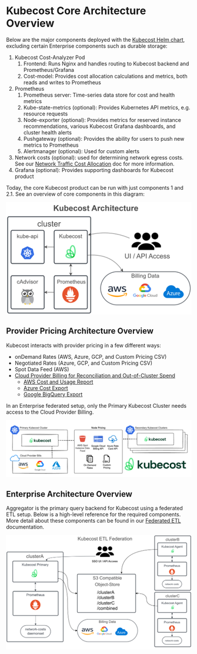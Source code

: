 # Kubecost Core Architecture Overview

Below are the major components deployed with the [Kubecost Helm chart](/install-and-configure/install//install.md), excluding certain Enterprise components such as durable storage:

1. Kubecost Cost-Analyzer Pod
   1. Frontend: Runs Nginx and handles routing to Kubecost backend and Prometheus/Grafana
   2. Cost-model: Provides cost allocation calculations and metrics, both reads and writes to Prometheus
2. Prometheus
   1. Prometheus server: Time-series data store for cost and health metrics
   2. Kube-state-metrics (optional): Provides Kubernetes API metrics, e.g. resource requests
   3. Node-exporter (optional): Provides metrics for reserved instance recommendations, various Kubecost Grafana dashboards, and cluster health alerts
   4. Pushgateway (optional): Provides the ability for users to push new metrics to Prometheus
   5. Alertmanager (optional): Used for custom alerts
3. Network costs (optional): used for determining network egress costs. See our [Network Traffic Cost Allocation](/using-kubecost/navigating-the-kubecost-ui/cost-allocation/network-allocation.md) doc for more information.
4. Grafana (optional): Provides supporting dashboards for Kubecost product

Today, the core Kubecost product can be run with just components 1 and 2.1. See an overview of core components in this diagram:

![Architecture Overview](/images/arch.png)

## Provider Pricing Architecture Overview

Kubecost interacts with provider pricing in a few different ways:

* onDemand Rates (AWS, Azure, GCP, and Custom Pricing CSV)
* Negotiated Rates (Azure, GCP, and Custom Pricing CSV)
* Spot Data Feed (AWS)
* [Cloud Provider Billing for Reconciliation and Out-of-Cluster Spend](/install-and-configure/install/cloud-integration/README.md)
  * [AWS Cost and Usage Report](/install-and-configure/install/cloud-integration/aws-cloud-integrations/aws-cloud-integrations.md)
  * [Azure Cost Export](/install-and-configure/install/cloud-integration/azure-out-of-cluster/azure-out-of-cluster.md)
  * [Google BigQuery Export](/install-and-configure/install/cloud-integration/gcp-out-of-cluster/README.md)

In an Enterprise federated setup, only the Primary Kubecost Cluster needs access to the Cloud Provider Billing.

![Provider Pricing Overview](/images/cloud-bill-diagram.png)

## Enterprise Architecture Overview

Aggregator is the primary query backend for Kubecost using a federated ETL setup. Below is a high-level reference for the required components. More detail about these components can be found in our [Federated ETL](/install-and-configure/install/multi-cluster/federated-etl/federated-etl.md) documentation.

![Architecture Overview](/images/kubecost-ETL-Federated-Architecture.png)
